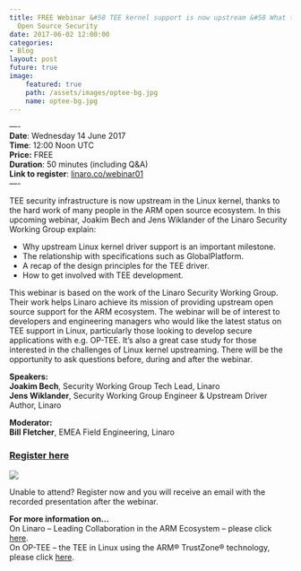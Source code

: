 ```yaml
---
title: FREE Webinar &#58 TEE kernel support is now upstream &#58 What this means for
  Open Source Security
date: 2017-06-02 12:00:00
categories:
- Blog
layout: post
future: true
image:
    featured: true
    path: /assets/images/optee-bg.jpg
    name: optee-bg.jpg
---
```


—-  
**Date**: Wednesday 14 June 2017  
**Time**: 12:00 Noon UTC  
**Price:** FREE  
**Duration**: 50 minutes (including Q&A)  
**Link to register**: [linaro.co/webinar01](http://linaro.co/webinar01)  
—-

TEE security infrastructure is now upstream in the Linux kernel, thanks to the hard work of many people in the ARM open source ecosystem. In this upcoming webinar, Joakim Bech and Jens Wiklander of the Linaro Security Working Group explain:

*   Why upstream Linux kernel driver support is an important milestone.
*   The relationship with specifications such as GlobalPlatform.
*   A recap of the design principles for the TEE driver.
*   How to get involved with TEE development.

This webinar is based on the work of the Linaro Security Working Group. Their work helps Linaro achieve its mission of providing upstream open source support for the ARM ecosystem. The webinar will be of interest to developers and engineering managers who would like the latest status on TEE support in Linux, particularly those looking to develop secure applications with e.g. OP-TEE. It’s also a great case study for those interested in the challenges of Linux kernel upstreaming. There will be the opportunity to ask questions before, during and after the webinar.

**Speakers:**  
**Joakim Bech**, Security Working Group Tech Lead, Linaro  
**Jens Wiklander**, Security Working Group Engineer & Upstream Driver Author, Linaro​

**Moderator:**  
**Bill Fletcher**, EMEA Field Engineering, Linaro

### **[Register here](http://linaro.co/webinar01)**

![](http://s.mmgo.io/t/pQM)

Unable to attend? Register now and you will receive an email with the recorded presentation after the webinar.

**For more information on…**  
On Linaro – Leading Collaboration in the ARM Ecosystem – please click [here](https://www.linaro.org/).  
On OP-TEE – the TEE in Linux using the ARM® TrustZone® technology, please click [here](https://www.op-tee.org/).
